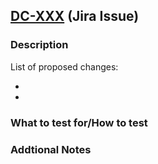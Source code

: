 ## [DC-XXX](https://jira-dev.bdm-dev.dts-stn.com/browse/DC-XXX) (Jira Issue)

### Description

List of proposed changes:

-
-

### What to test for/How to test

### Addtional Notes
